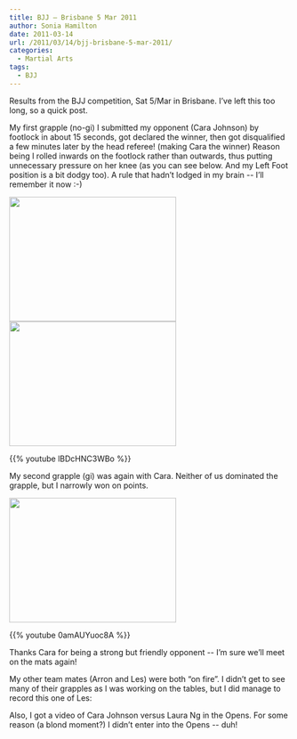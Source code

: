 ```yaml
---
title: BJJ – Brisbane 5 Mar 2011
author: Sonia Hamilton
date: 2011-03-14
url: /2011/03/14/bjj-brisbane-5-mar-2011/
categories:
  - Martial Arts
tags:
  - BJJ
---
```

Results from the BJJ competition, Sat 5/Mar in Brisbane. I&#8217;ve left this too long, so a quick post.

<!--more-->

My first grapple (no-gi) I submitted my opponent (Cara Johnson) by footlock in about 15 seconds, got declared the winner, then got disqualified a few minutes later by the head referee! (making Cara the winner) Reason being I rolled inwards on the footlock rather than outwards, thus putting unnecessary pressure on her knee (as you can see below. And my Left Foot position is a bit dodgy too). A rule that hadn&#8217;t lodged in my brain -- I&#8217;ll remember it now :-)

<img class="aligncenter size-medium wp-image-908" title="ankle" src="http://blog.snowfrog.net/wp-content/uploads/2011/03/ankle.jpeg?w=300" alt="" width="300" height="224" />

<img class="aligncenter size-medium wp-image-904" title="nogi" src="http://blog.snowfrog.net/wp-content/uploads/2011/03/nogi.jpeg?w=300" alt="" width="300" height="224" />

{{% youtube lBDcHNC3WBo %}}

My second grapple (gi) was again with Cara. Neither of us dominated the grapple, but I narrowly won on points.

<img class="aligncenter size-medium wp-image-905" title="gi" src="http://blog.snowfrog.net/wp-content/uploads/2011/03/gi.jpeg?w=300" alt="" width="300" height="224" />

{{% youtube 0amAUYuoc8A %}}

Thanks Cara for being a strong but friendly opponent -- I&#8217;m sure we&#8217;ll meet on the mats again!

My other team mates (Arron and Les) were both &#8220;on fire&#8221;. I didn&#8217;t get to see many of their grapples as I was working on the tables, but I did manage to record this one of Les:

<!-- youtube?? -->

Also, I got a video of Cara Johnson versus Laura Ng in the Opens. For some reason (a blond moment?) I didn&#8217;t enter into the Opens -- duh!

<!-- youtube?? -->

 [1]: http://www.iheartbjj.com/2011/03/2011-queensland-state-championships.html
 [2]: http://blog.snowfrog.net/wp-content/uploads/2011/03/ankle.jpeg
 [3]: http://blog.snowfrog.net/wp-content/uploads/2011/03/nogi.jpeg
 [4]: http://blog.snowfrog.net/wp-content/uploads/2011/03/gi.jpeg
